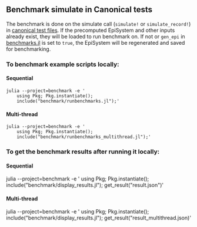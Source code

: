 ## Benchmark simulate in Canonical tests

The benchmark is done on the simulate call (`simulate!` or `simulate_record!`) in [canonical test files](../test/canonical/). If the precomputed EpiSystem and other inputs already exist, they will be loaded to run benchmark on. If not or `gen_epi` in [benchmarks.jl](benchmarks.jl) is set to `true`, the EpiSystem will be regenerated and saved for benchmarking.

### To benchmark example scripts locally:

#### Sequential
```
julia --project=benchmark -e '
    using Pkg; Pkg.instantiate();
    include("benchmark/runbenchmarks.jl");'
```

#### Multi-thread
```
julia --project=benchmark -e '
    using Pkg; Pkg.instantiate();
    include("benchmark/runbenchmarks_multithread.jl");'
```

### To get the benchmark results after running it locally:

#### Sequential
julia --project=benchmark -e '
    using Pkg; Pkg.instantiate();
    include("benchmark/display_results.jl");
    get_result("result.json")'

#### Multi-thread
julia --project=benchmark -e '
    using Pkg; Pkg.instantiate();
    include("benchmark/display_results.jl");
    get_result("result_multithread.json)'
